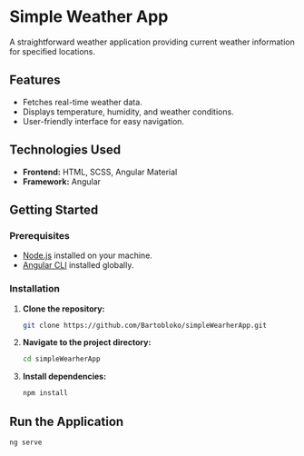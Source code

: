 # Simple Weather App

A straightforward weather application providing current weather information for specified locations.

## Features

- Fetches real-time weather data.
- Displays temperature, humidity, and weather conditions.
- User-friendly interface for easy navigation.

## Technologies Used

- **Frontend:** HTML, SCSS, Angular Material
- **Framework:** Angular

## Getting Started

### Prerequisites

- [Node.js](https://nodejs.org/) installed on your machine.
- [Angular CLI](https://angular.io/cli) installed globally.

### Installation

1. **Clone the repository:**

   ```bash
   git clone https://github.com/Bartobloko/simpleWearherApp.git

2. **Navigate to the project directory:**

   ```bash
   cd simpleWearherApp
   
3. **Install dependencies:**

   ```bash
   npm install
   
## Run the Application

   ```bash
   ng serve
